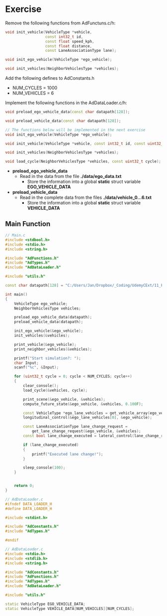 # Exercise

Remove the following functions from AdFunctuns.c/h:

```cpp
void init_vehicle(VehicleType *vehicle,
                  const int32_t id,
                  const float speed_kph,
                  const float distance,
                  const LaneAssociationType lane);

void init_ego_vehicle(VehicleType *ego_vehicle);

void init_vehicles(NeighborVehiclesType *vehicles);
```

Add the following defines to AdConstants.h

- NUM_CYCLES = 1000
- NUM_VEHICLES = 6

Implement the following functions in the AdDataLoader.c/h:

```cpp
void preload_ego_vehicle_data(const char datapath[128]);

void preload_vehicle_data(const char datapath[128]);

// The functions below will be implemented in the next exercise
void init_ego_vehicle(VehicleType *ego_vehicle);

void init_vehicle(VehicleType *vehicle, const int32_t id, const uint32_t cycle);

void init_vehicles(NeighborVehiclesType *vehicles);

void load_cycle(NeighborVehiclesType *vehicles, const uint32_t cycle);
```

- **preload_ego_vehicle_data**
  - Read in the data from the file **./data/ego_data.txt**
    - Store the information into a global **static** struct variable **EGO_VEHICLE_DATA**
- **preload_vehicle_data**
  - Read in the complete data from the files **./data/vehicle_0...6.txt**
    - Store the information into a global **static** struct variable **VEHICLE_DATA**

## Main Function

```cpp
// Main.c
#include <stdbool.h>
#include <stdio.h>
#include <string.h>

#include "AdFunctions.h"
#include "AdTypes.h"
#include "AdDataLoader.h"

#include "utils.h"

const char datapath[128] = "C:/Users/Jan/Dropbox/_Coding/UdemyCExt/11_Files/DataLoader/data/";

int main()
{
    VehicleType ego_vehicle;
    NeighborVehiclesType vehicles;

    preload_ego_vehicle_data(datapath);
    preload_vehicle_data(datapath);

    init_ego_vehicle(&ego_vehicle);
    init_vehicles(&vehicles);

    print_vehicle(&ego_vehicle);
    print_neighbor_vehicles(&vehicles);

    printf("Start simulation?: ");
    char Input;
    scanf("%c", &Input);

    for (uint32_t cycle = 0; cycle < NUM_CYCLES; cycle++)
    {
        clear_console();
        load_cycle(&vehicles, cycle);

        print_scene(&ego_vehicle, &vehicles);
        compute_future_state(&ego_vehicle, &vehicles, 0.100F);

        const VehicleType *ego_lane_vehicles = get_vehicle_array(ego_vehicle.lane, &vehicles);
        longitudinal_control(&ego_lane_vehicles[0], &ego_vehicle);

        const LaneAssociationType lane_change_request =
            get_lane_change_request(&ego_vehicle, &vehicles);
        const bool lane_change_executed = lateral_control(lane_change_request, &ego_vehicle);

        if (lane_change_executed)
        {
            printf("Executed lane change!");
        }

        sleep_console(100);
    }


    return 0;
}
```

```cpp
// AdDataLoader.c
#ifndef DATA_LOADER_H
#define DATA_LOADER_H

#include <stdint.h>

#include "AdConstants.h"
#include "AdTypes.h"

#endif
```

```cpp
// AdDataLoader.c
#include <stdio.h>
#include <stdlib.h>
#include <string.h>

#include "AdConstants.h"
#include "AdFunctions.h"
#include "AdTypes.h"
#include "AdDataLoader.h"

#include "utils.h"

static VehicleType EGO_VEHICLE_DATA;
static VehicleType VEHICLE_DATA[NUM_VEHICLES][NUM_CYCLES];
```
